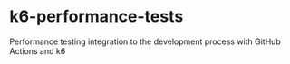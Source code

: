 # k6-performance-tests
Performance testing integration to the development process with GitHub Actions and k6
